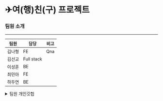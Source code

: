 # ✈여(행)친(구) 프로젝트



### 팀원 소개

---

| 팀원   | 담당       | 비고 |
| ------ | ---------- | ---- |
| 김나형 | FE         | Qna  |
| 김선교 | Full stack |      |
| 이성훈 | BE         |      |
| 최민아 | FE         |      |
| 하두연 | BE         |      |

<details> <summary>팀원 개인깃헙</summary>
    <div markdown="1"> 
		<p>            
            <a href="https://github.com/na-hyeong9">김나형 깃허브</a>		
        </p>
        <p>
            <a href="https://github.com/knuksg">김선교 깃허브</a>			
        </p>
        <p>
            <a href="https://github.com/danny7128">이성훈 깃허브</a>
        </p>
		<p>
       		<a href=" https://github.com/ccmmaa1030">최민아 깃허브</a>
        </p>
        <p>
       		<a href=" https://github.com/hady1024">하두연 깃허브</a>
        </p>


### 활용한 기술 스택

<div align=center><h1>📚 STACKS</h1></div>
<div align=center>
    <img src="https://img.shields.io/badge/python-3776AB?style=for-the-badge&logo=python&logoColor=white">
  <img src="https://img.shields.io/badge/html5-E34F26?style=for-the-badge&logo=html5&logoColor=white"> 
	<img src="https://img.shields.io/badge/css-1572B6?style=for-the-badge&logo=css3&logoColor=white">
	<img src="https://img.shields.io/badge/javascript-F7DF1E?style=for-the-badge&logo=javascript&logoColor=black">
	<img src="https://img.shields.io/badge/jquery-0769AD?style=for-the-badge&logo=jquery&logoColor=white">
	<img src="https://img.shields.io/badge/django-092E20?style=for-the-badge&logo=django&logoColor=white">
	<img src="https://img.shields.io/badge/bootstrap-7952B3?style=for-the-badge&logo=bootstrap&logoColor=white">
	<img src="https://img.shields.io/badge/amazonaws-232F3E?style=for-the-badge&logo=amazonaws&logoColor=white">
	<img src="https://img.shields.io/badge/github-181717?style=for-the-badge&logo=github&logoColor=white">
	<img src="https://img.shields.io/badge/git-F05032?style=for-the-badge&logo=git&logoColor=white">
	<img src="https://img.shields.io/badge/fontawesome-339AF0?style=for-the-badge&logo=fontawesome&logoColor=white">
</div>


```

```



### Link

---

<p align="center"><a href="https://github.com/na-hyeong9/PJT_yeochin/pulls?page=2&q=is%3Apr+is%3Aclosed"><img src="README.assets/깃허브.jpg" alt="깃허브" style="zoom:67%;"</a></p>



### 기획

---

__`프로젝트 기간`__ 11.09 (수) ~ 11.21 (월)

#### 서비스 주요기능

- 동행 친구 (main) 

  - 동행친구 찾기 - 지역/일정/인원수
  - 모집중/ 모집 완료 필터

- 여행지 추천 Q&A - 지역/제목/콘텐츠/태그

  - 해시태그
  - 답변 대기/ 채택 완료 필터

- 숙소

  - 크롤링을 통한 숙소 목록 제공
  - 검색 (숙소만 검색 가능한 제공)

  - 숙소 후기
    - 써머노트 활용

- 프로필

  - 내 동행 게시물 목록 /좋아요한 글 목록 / 포토스팟 목록

    각 게시물 detail로 연결

  - 계정 관리 (사용자 소개/ 비밀번호 변경/회원 탈퇴)

  - 팔로우/팔로잉

- 검색

  - 네브바에서 검색시 각 카테고리 별 검색 결과 보여주기
  - 동행친구 - 유저/여행지/일정 검색
  - 여행지 정보 - 여행지
  - 여행지 추천
  - 숙소

- 포토스팟

  - 여행지별 장소 제공
  - 포토스팟 인기 게시물
  - 최신 동행글 미리보기

#### ERD

![ZB9gKNiw6Rjb634Jk](README.assets/ZB9gKNiw6Rjb634Jk.png)

#### 피그마 화면 설계

![Group 1 (1)](README.assets/Group 1 (1).png)



첨부 자료

[프로젝트 기획 노션](https://www.notion.so/hg-edu/3b88bc6cd8da42a1b5b7f737d855adc6)



### 웹 사이트 구현

#### 메인

![](README.assets/image-20221123152506567.png)

> 메인페이지 (반응형)

​	모바일 사이즈 화면에서는 네브바가 하단에 fix되어 있습니다.

​	 모든 게시물이 반응형으로 처리 되었습니다.

![image-20221123152916781](README.assets/image-20221123152916781.png)





#### 동행친구 찾기

> 여행에 함께하는 친구를 찾을 수 있는 게시판입니다.

![image-20221123153216951](README.assets/image-20221123153216951.png)

#### 여행 QnA

> 여행 관련 질문을 하고 답하는 여행 정보 공유 게시판입니다.

![](README.assets/image-20221123155516348.png)

#### 포토스팟

> 여행지에 가면 어떤 곳에서 사진을 찍을 수 있을까?
>
> 고민을 덜어드릴 수 있는 인생 사진 명소 공유 게시판입니다.

![image-20221123155718939](README.assets/image-20221123155718939.png)

#### 숙소

> 숙소에 대한 정보와 리뷰 그리고 검색 기능을 구현하였습니다.

![yeochin_hoter](README.assets/yeochin_hoter.gif)



#### 회원 관련 페이지

> 회원가입과 로그인 페이지 입니다.

![image-20221123162628485](README.assets/image-20221123162628485.png)

> 마이페이지에서 정보 확인 및 수정이 가능합니다.

![yeochin_account](README.assets/yeochin_account.gif)



### 데일리 스크럼

<details> <summary>11.10 스크럼 일지</summary>
    <div markdown="1">
        <br>
프로젝트 기획 보완<br>
base.html (navbar)<br>
accounts (user) model<br>
articles (동행 친구) model<br>
photospots (photospot) model<br>
    </div>
</details>

<details> <summary>11.11 스크럼 일지</summary>
    <div markdown="1">
        <br>
        <b>김나형</b><br><br>
        base.html 보완<br>
		QnA model/view<br><br>
        <b>김선교</b><br><br>
        검색 model 및 호텔 mtv 진행중<br><br>
        <b>이성훈b><br><br>
        friend 카테고리에 user foreign key 넣기<br>
		댓글에 유저 이미지 불러오기<br>
		index와 detail에 유저 프로필 사진 추가<br>
		index에서 content 20자 넘어가면 …표시<br>
		좋아요 기능구현(동기)<br>
        <b>최민아</b><br><br>
    	Photospot 피그마 레이아웃 배치
		detail 댓글 추가<br>
		비동기 좋아요 view 오류 수정<br><br>
        <b>하두연</b><br><br>
        유저기능보완<br><br>
    </div>
</details>

<details> <summary>11.14 스크럼 일지</summary>
    <div markdown="1">
        <br>
        <b>김나형</b><br><br>
        소셜로그인 기능 구현 보완<br><br>
        <b>김선교</b><br><br>
        호텔 템플릿 수정<br><br>
        <b>이성훈</b><br><br>
        Friend 탬플릿 수정<br>
		index에서 title 20자 넘어가면 …표시<br>
		목적지 hover시 시작일자~끝일자 나타내기<br>
		Friend home추가<br><br> 
        <b>최민아</b><br><br>
        포토스팟 게시글 조회수 추가<br>
		포토스팟 게시글 작성시간대(방금전…등) 추가<br>
		템플릿 수정<br>
    	Photospot 피그마 레이아웃 배치<br><br>
        <b>하두연</b><br><br>
    	마이페이지 보완(내 게시글, 좋아요글 모아보기)<br><br>
	</div>
</details>

<details> <summary>11.15 스크럼 일지</summary>
    <div markdown="1">
        <b>김나형</b><br><br>
        소셜로그인 (카카오로 로그인 전환 화면 확인)<br>
		base.html 푸터<br>
        QnA 모델 수정<br><br>
        <b>김선교</b><br><br>
    	댓글 좋아요 비동기 구현<br><br>
        <b>이성훈</b><br><br>
		Friend 템플릿 수정<br>
		장소와 인원수 모델 추가<br>
		<b>최민아</b><br><br>
		Photospot 베스트 게시판 (url,view, tamplate)<br>
		photospots 전체 템플릿 다듬기<br><br>
		<b>하두연</b><br><br>
        mtpage 내 게시글, 좋아요 글 모아보기
    </div>
</details>

<details> <summary>11.16 스크럼 일지</summary>
    <div markdown="1">
        <b>김나형</b><br><br>
        QnA 템플릿 전체<br><br>
        <b>김선교</b><br><br>
    	백엔드 전반<br><br>
        <b>이성훈</b><br><br>
		Friend 템플릿 수정<br>
		조회수 구현<br>
        동행친구 링크 추가<br>
        프로필 정모 (나이,성별)<br><br>
		<b>최민아</b><br><br>
		글쓰기 버튼 반응형 배치<br>
        photospot form.html 템플릿 수정<br>
		푸터 (프로젝트, 팀 정보)추가<br><br>
		<b>하두연</b><br><br>
        내 게시글, 좋아요 글 모아보기 수정<br>
        user detail.html 수정
    </div>
</details>

<details> <summary>11.17 스크럼 일지</summary>
    <div markdown="1">
        <b>김나형</b><br><br>
        qna index 디자인<br>
		지역 카테고리 기능 (form)<br><br>
        <b>김선교</b><br><br>
    	채팅 기능 다른 앱에 적용<br><br>
        <b>이성훈</b><br><br>
		Friend 템플릿 수정<br>
        모집기능 추가<br>
        프로필 정모 (나이,성별)<br><br>
		<b>최민아</b><br><br>
		navbar(header) 수정 - 로고 이미지, 링크<br>
        동행친구 navbar(second) 수정 - fixed<br>
        qna detail 반응형 배치 수정<br>
		friends detail 반응형 배치 수정<br><br>
		<b>하두연</b><br><br>
        내 게시글, 좋아요 글 모아보기 수정<br>
        user detail.html 수정
    </div>
</details>
<details>
    <summary>11.18 스크럼 일지</summary>
    <div markdown="1">
        <b>김나형</b><br><br>
        qna js쪽 디자인 디테일 필요<br>
		qna 태그 (form, index에 추가)<br>
		form 수정 오류 디버깅<br><br>
         <b>김선교</b><br><br>
		AWS 배포 완료 및 추가 기능 확인<br><br>
    	<b>이성훈</b><br><br>
		Friend 탬플릿 수정<br>
		프로필 정보(나이,성별)추가<br>
		모집기능 추가<br><br>
        <b>최민아</b><br><br>
		커뮤니티(동행친구, qna, 포토스팟) home 템플릿<br>
		채팅방 생성 form 템플릿<br>
		개별 채팅방 템플릿<br><br>
        <b>하두연</b><br><br>
		마이페이지 내 게시글 좋아요 포토스팟 모아보기 기능
	</div>
</details>


<details>
    <summary>11.21 스크럼 일지</summary>
    <div markdown="1">
        <b>김나형</b><br><br>
		chats(생성, 목록, 개별채팅방) 템플릿 수정
		index 오류 재확인
		발자국 정리<br><br>
        <b>김선교</b><br><br>
		백엔드 전반<br><br>
    	<b>이성훈</b><br><br>
		image모델 정리(thumbnail삭제)<br>
		사람수에 0이상의 수만 들어가게 수정<br>
		기능 정상작동 점검<br><br>
        <b>최민아</b><br><br>
		chats(생성, 목록, 개별채팅방) 템플릿 수정<br>
		photospots 지역 추가<br>
		ppt 만들기<br><br>
        <b>하두연</b><br><br>
		mypage css 수정
	</div>
</details>


### 프로젝트를 마치며

> KTP 회고

1. Keep

   - 팀원들중 한명에게 문제가 생겼을 때 다같이 해결법을 찾는것이 좋았습니다.
   - 초반에 피그마로 기획한 대로 화면 구성이 잘 나온 것 같아서 만족스러웠습니다.

   

2. Problem

   - 배포 후 채팅기능을 사용하지 못해서 아쉬움

   - 바뀐 모델을 마이그레이션 할 때 변화가 감지가 안돼서 db자체를 지우고 다시 만드느라 시간을 많이 소비함
   - 배포 과정이 어려웠습니다.
   - 소셜 로그인 마무리가 안되어서 아쉬움이 남았습니다.

   

3. Try

   - 소셜 로그인 구현을 팀원들이 함께 고민을 해봐도 어려웠는데, 다음에는 api 문서를 좀 더 잘 이해한 후에 진행해보면 좋을 것 같습니다.

   - 채팅 서버 배포에 관한 가이드들을 찾아봤는데, 기초부터 모르니 잘 이해할 수 없었습니다.

     

> 남기고 싶은 말

- 아쉬운 점이 남았지만 좋은 팀원분들을 만나서 배포까지 무사히 끝낼 수 있었습니다. 다음 프로젝트와 취업까지 좋게 마무리하면 좋겠습니다.
- 이번 프로젝트도 기분 좋게 끝난 것 같습니다. 다들 너무 감사하고, 앞으로도 화이팅입니다!
- 모르는게 많아서 최소 1머지 1질문을 했었는데 친절하게 알려주셔서 감사했고 마지막 프로젝트도 힘내서 끝내면 좋을것 같습니다!


